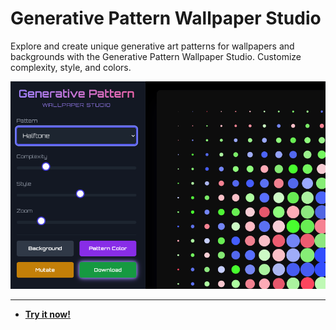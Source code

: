 # Generative Pattern Wallpaper Studio

Explore and create unique generative art patterns for wallpapers and backgrounds with the Generative Pattern Wallpaper Studio. Customize complexity, style, and colors.

![Generative Pattern Wallpaper Studio Screenshot](https://raw.githubusercontent.com/ChrisPirillo/pattern-wallpaper/main/assets/screenshot.png)

---

* **[Try it now!](https://pirillo.com/arcade/pattern-wallpaper.html)**
